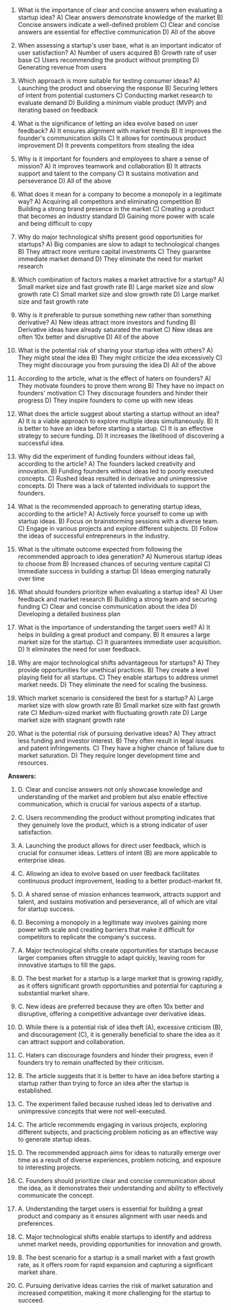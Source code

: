 1. What is the importance of clear and concise answers when evaluating a startup idea?
   A) Clear answers demonstrate knowledge of the market
   B) Concise answers indicate a well-defined problem
   C) Clear and concise answers are essential for effective communication
   D) All of the above

2. When assessing a startup's user base, what is an important indicator of user satisfaction?
   A) Number of users acquired
   B) Growth rate of user base
   C) Users recommending the product without prompting
   D) Generating revenue from users

3. Which approach is more suitable for testing consumer ideas?
   A) Launching the product and observing the response
   B) Securing letters of intent from potential customers
   C) Conducting market research to evaluate demand
   D) Building a minimum viable product (MVP) and iterating based on feedback

4. What is the significance of letting an idea evolve based on user feedback?
   A) It ensures alignment with market trends
   B) It improves the founder's communication skills
   C) It allows for continuous product improvement
   D) It prevents competitors from stealing the idea

5. Why is it important for founders and employees to share a sense of mission?
   A) It improves teamwork and collaboration
   B) It attracts support and talent to the company
   C) It sustains motivation and perseverance
   D) All of the above

6. What does it mean for a company to become a monopoly in a legitimate way?
   A) Acquiring all competitors and eliminating competition
   B) Building a strong brand presence in the market
   C) Creating a product that becomes an industry standard
   D) Gaining more power with scale and being difficult to copy

7. Why do major technological shifts present good opportunities for startups?
   A) Big companies are slow to adapt to technological changes
   B) They attract more venture capital investments
   C) They guarantee immediate market demand
   D) They eliminate the need for market research

8. Which combination of factors makes a market attractive for a startup?
   A) Small market size and fast growth rate
   B) Large market size and slow growth rate
   C) Small market size and slow growth rate
   D) Large market size and fast growth rate

9. Why is it preferable to pursue something new rather than something derivative?
   A) New ideas attract more investors and funding
   B) Derivative ideas have already saturated the market
   C) New ideas are often 10x better and disruptive
   D) All of the above

10. What is the potential risk of sharing your startup idea with others?
    A) They might steal the idea
    B) They might criticize the idea excessively
    C) They might discourage you from pursuing the idea
    D) All of the above

11. According to the article, what is the effect of haters on founders?
    A) They motivate founders to prove them wrong
    B) They have no impact on founders' motivation
    C) They discourage founders and hinder their progress
    D) They inspire founders to come up with new ideas

12. What does the article suggest about starting a startup without an idea?
    A) It is a viable approach to explore multiple ideas simultaneously.
    B) It is better to have an idea before starting a startup.
    C) It is an effective strategy to secure funding.
    D) It increases the likelihood of discovering a successful idea.

13. Why did the experiment of funding founders without ideas fail, according to the article?
    A) The founders lacked creativity and innovation.
    B) Funding founders without ideas led to poorly executed concepts.
    C) Rushed ideas resulted in derivative and unimpressive concepts.
    D) There was a lack of talented individuals to support the founders.

14. What is the recommended approach to generating startup ideas, according to the article?
    A) Actively force yourself to come up with startup ideas.
    B) Focus on brainstorming sessions with a diverse team.
    C) Engage in various projects and explore different subjects.
    D) Follow the ideas of successful entrepreneurs in the industry.

15. What is the ultimate outcome expected from following the recommended approach to idea generation?
    A) Numerous startup ideas to choose from
    B) Increased chances of securing venture capital
    C) Immediate success in building a startup
    D) Ideas emerging naturally over time

16. What should founders prioritize when evaluating a startup idea?
    A) User feedback and market research
    B) Building a strong team and securing funding
    C) Clear and concise communication about the idea
    D) Developing a detailed business plan

17. What is the importance of understanding the target users well?
    A) It helps in building a great product and company.
    B) It ensures a large market size for the startup.
    C) It guarantees immediate user acquisition.
    D) It eliminates the need for user feedback.

18. Why are major technological shifts advantageous for startups?
    A) They provide opportunities for unethical practices.
    B) They create a level playing field for all startups.
    C) They enable startups to address unmet market needs.
    D) They eliminate the need for scaling the business.

19. Which market scenario is considered the best for a startup?
    A) Large market size with slow growth rate
    B) Small market size with fast growth rate
    C) Medium-sized market with fluctuating growth rate
    D) Large market size with stagnant growth rate

20. What is the potential risk of pursuing derivative ideas?
    A) They attract less funding and investor interest.
    B) They often result in legal issues and patent infringements.
    C) They have a higher chance of failure due to market saturation.
    D) They require longer development time and resources.

**Answers:**

1. D. Clear and concise answers not only showcase knowledge and understanding of the market and problem but also enable effective communication, which is crucial for various aspects of a startup.

2. C. Users recommending the product without prompting indicates that they genuinely love the product, which is a strong indicator of user satisfaction.

3. A. Launching the product allows for direct user feedback, which is crucial for consumer ideas. Letters of intent (B) are more applicable to enterprise ideas.
4. C. Allowing an idea to evolve based on user feedback facilitates continuous product improvement, leading to a better product-market fit.

5. D. A shared sense of mission enhances teamwork, attracts support and talent, and sustains motivation and perseverance, all of which are vital for startup success.
6. D. Becoming a monopoly in a legitimate way involves gaining more power with scale and creating barriers that make it difficult for competitors to replicate the company's success.

7. A. Major technological shifts create opportunities for startups because larger companies often struggle to adapt quickly, leaving room for innovative startups to fill the gaps.
8. D. The best market for a startup is a large market that is growing rapidly, as it offers significant growth opportunities and potential for capturing a substantial market share.
9. C. New ideas are preferred because they are often 10x better and disruptive, offering a competitive advantage over derivative ideas.
10. D. While there is a potential risk of idea theft (A), excessive criticism (B), and discouragement (C), it is generally beneficial to share the idea as it can attract support and collaboration.
11. C. Haters can discourage founders and hinder their progress, even if founders try to remain unaffected by their criticism.

12. B. The article suggests that it is better to have an idea before starting a startup rather than trying to force an idea after the startup is established.
13. C. The experiment failed because rushed ideas led to derivative and unimpressive concepts that were not well-executed.

14. C. The article recommends engaging in various projects, exploring different subjects, and practicing problem noticing as an effective way to generate startup ideas.

15. D. The recommended approach aims for ideas to naturally emerge over time as a result of diverse experiences, problem noticing, and exposure to interesting projects.
16. C. Founders should prioritize clear and concise communication about the idea, as it demonstrates their understanding and ability to effectively communicate the concept.
17. A. Understanding the target users is essential for building a great product and company as it ensures alignment with user needs and preferences.
18. C. Major technological shifts enable startups to identify and address unmet market needs, providing opportunities for innovation and growth.
19. B. The best scenario for a startup is a small market with a fast growth rate, as it offers room for rapid expansion and capturing a significant market share.
20. C. Pursuing derivative ideas carries the risk of market saturation and increased competition, making it more challenging for the startup to succeed.
